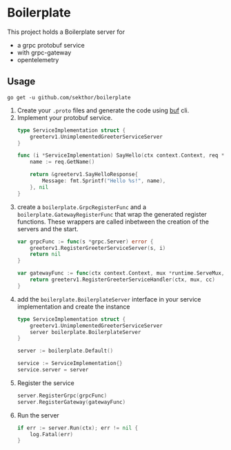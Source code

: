 # Boilerplate

This project holds a Boilerplate server for 

- a grpc protobuf service
- with grpc-gateway
- opentelemetry

## Usage

```
go get -u github.com/sekthor/boilerplate
```

1. Create your `.proto` files and generate the code using [buf]() cli.
1. Implement your protobuf service.
    ```go
    type ServiceImplementation struct {
        greeterv1.UnimplementedGreeterServiceServer
    }

    func (i *ServiceImplementation) SayHello(ctx context.Context, req *greeterv1.SayHelloRequest) (*greeterv1.SayHelloResponse, error) {
        name := req.GetName()

        return &greeterv1.SayHelloResponse{
            Message: fmt.Sprintf("Hello %s!", name),
        }, nil
    }
    ```
1. create a `boilerplate.GrpcRegisterFunc` and a `boilerplate.GatewayRegisterFunc` that wrap the generated register functions. These wrappers are called inbetween the creation of the servers and the start.
    ```go
    var grpcFunc := func(s *grpc.Server) error {
        greeterv1.RegisterGreeterServiceServer(s, i)
        return nil
    }

    var gatewayFunc := func(ctx context.Context, mux *runtime.ServeMux, cc *grpc.ClientConn) error {
        return greeterv1.RegisterGreeterServiceHandler(ctx, mux, cc)
    }
    ```
1. add the `boilerplate.BoilerplateServer` interface in your service implementation and create the instance
    ```go
    type ServiceImplementation struct {
        greeterv1.UnimplementedGreeterServiceServer
        server boilerplate.BoilerplateServer
    }
    ```
    ```go
    server := boilerplate.Default()

    service := ServiceImplementation{}
    service.server = server
    ```
1. Register the service
    ```go
    server.RegisterGrpc(grpcFunc)
    server.RegisterGateway(gatewayFunc)
    ```
1. Run the server
    ```go
    if err := server.Run(ctx); err != nil {
        log.Fatal(err)
    }
    ```
    
